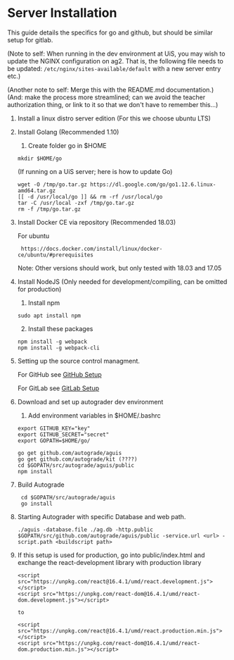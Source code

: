 # Server Installation

This guide details the specifics for go and github, but should be similar setup for gitlab.

(Note to self: When running in the dev environment at UiS, you may wish to update the NGINX configuration on ag2. That is, the following file needs to be updated: `/etc/nginx/sites-available/default` with a new server entry etc.)

(Another note to self: Merge this with the README.md documentation.)
(And: make the process more streamlined; can we avoid the teacher authorization thing, or link to it so that we don't have to remember this...)

1. Install a linux distro server edition (For this we choose ubuntu LTS)
2. Install Golang (Recommended 1.10)
    1. Create folder go in $HOME
    ```
    mkdir $HOME/go
    ```

    (If running on a UiS server; here is how to update Go)
    ```
	wget -O /tmp/go.tar.gz https://dl.google.com/go/go1.12.6.linux-amd64.tar.gz
	[[ -d /usr/local/go ]] && rm -rf /usr/local/go
	tar -C /usr/local -zxf /tmp/go.tar.gz
	rm -f /tmp/go.tar.gz
    ```

3. Install Docker CE via repository (Recommended 18.03)
    
    For ubuntu 
        
        https://docs.docker.com/install/linux/docker-ce/ubuntu/#prerequisites

    Note:
        Other versions should work, but only tested with 18.03 and 17.05

4. Install NodeJS (Only needed for development/compiling, can be omitted for production)
   
    1. Install npm
    ```
    sudo apt install npm
    ```
    2. Install these packages
    ```
    npm install -g webpack
    npm install -g webpack-cli
    ```

5. Setting up the source control managment.

    For GitHub see <a href="GithubSetup.MD"> GitHub Setup</a>
    
    For GitLab see <a href="GitlabSetup.MD"> GitLab Setup</a>


6. Download and set up autograder dev environment
    1. Add environment variables in $HOME/.bashrc
    ```
    export GITHUB_KEY="key"
    export GITHUB_SECRET="secret"
    export GOPATH=$HOME/go/
    ```
    ``` 
    go get github.com/autograde/aguis
    go get github.com/autograde/kit (????) 
    cd $GOPATH/src/autograde/aguis/public
    npm install
    ```
7. Build Autograde
    ```
     cd $GOPATH/src/autograde/aguis
     go install
    ```

8. Starting Autograder with specific Database and web path.
    ```
    ./aguis -database.file ./ag.db -http.public $GOPATH/src/github.com/autograde/aguis/public -service.url <url> -script.path <buildscript path>
    ```

9. If this setup is used for production, go into public/index.html and exchange the react-development library with production library
    ```
    <script src="https://unpkg.com/react@16.4.1/umd/react.development.js"></script>
    <script src="https://unpkg.com/react-dom@16.4.1/umd/react-dom.development.js"></script>
    
    to

    <script src="https://unpkg.com/react@16.4.1/umd/react.production.min.js"></script>
    <script src="https://unpkg.com/react-dom@16.4.1/umd/react-dom.production.min.js"></script>
    ```
